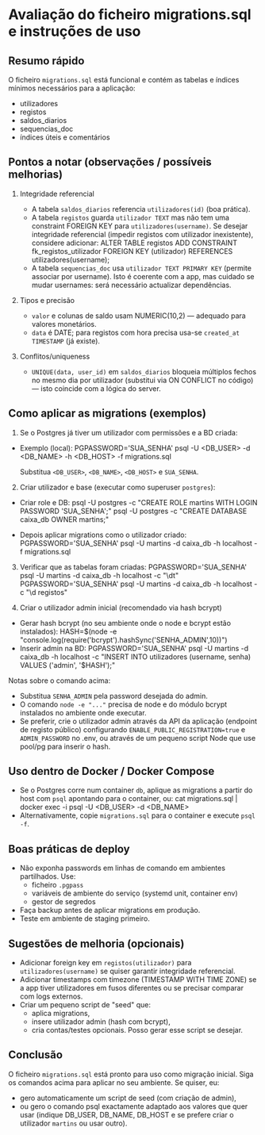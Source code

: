 Avaliação do ficheiro migrations.sql e instruções de uso
======================================================

Resumo rápido
------------
O ficheiro `migrations.sql` está funcional e contém as tabelas e índices mínimos necessários para a aplicação:
- utilizadores
- registos
- saldos_diarios
- sequencias_doc
- índices úteis e comentários

Pontos a notar (observações / possíveis melhorias)
-------------------------------------------------
1. Integridade referencial
   - A tabela `saldos_diarios` referencia `utilizadores(id)` (boa prática).
   - A tabela `registos` guarda `utilizador TEXT` mas não tem uma constraint FOREIGN KEY para `utilizadores(username)`. Se desejar integridade referencial (impedir registos com utilizador inexistente), considere adicionar:
     ALTER TABLE registos ADD CONSTRAINT fk_registos_utilizador FOREIGN KEY (utilizador) REFERENCES utilizadores(username);
   - A tabela `sequencias_doc` usa `utilizador TEXT PRIMARY KEY` (permite associar por username). Isto é coerente com a app, mas cuidado se mudar usernames: será necessário actualizar dependências.

2. Tipos e precisão
   - `valor` e colunas de saldo usam NUMERIC(10,2) — adequado para valores monetários.
   - `data` é DATE; para registos com hora precisa usa-se `created_at TIMESTAMP` (já existe).

3. Conflitos/uniqueness
   - `UNIQUE(data, user_id)` em `saldos_diarios` bloqueia múltiplos fechos no mesmo dia por utilizador (substitui via ON CONFLICT no código) — isto coincide com a lógica do server.

Como aplicar as migrations (exemplos)
-------------------------------------
1) Se o Postgres já tiver um utilizador com permissões e a BD criada:
- Exemplo (local):
  PGPASSWORD='SUA_SENHA' psql -U <DB_USER> -d <DB_NAME> -h <DB_HOST> -f migrations.sql

  Substitua `<DB_USER>`, `<DB_NAME>`, `<DB_HOST>` e `SUA_SENHA`.

2) Criar utilizador e base (executar como superuser `postgres`):
- Criar role e DB:
  psql -U postgres -c "CREATE ROLE martins WITH LOGIN PASSWORD 'SUA_SENHA';"
  psql -U postgres -c "CREATE DATABASE caixa_db OWNER martins;"

- Depois aplicar migrations como o utilizador criado:
  PGPASSWORD='SUA_SENHA' psql -U martins -d caixa_db -h localhost -f migrations.sql

3) Verificar que as tabelas foram criadas:
  PGPASSWORD='SUA_SENHA' psql -U martins -d caixa_db -h localhost -c "\dt"
  PGPASSWORD='SUA_SENHA' psql -U martins -d caixa_db -h localhost -c "\d registos"

4) Criar o utilizador admin inicial (recomendado via hash bcrypt)
- Gerar hash bcrypt (no seu ambiente onde o node e bcrypt estão instalados):
  HASH=$(node -e "console.log(require('bcrypt').hashSync('SENHA_ADMIN',10))")
- Inserir admin na BD:
  PGPASSWORD='SUA_SENHA' psql -U martins -d caixa_db -h localhost -c "INSERT INTO utilizadores (username, senha) VALUES ('admin', '$HASH');"

Notas sobre o comando acima:
- Substitua `SENHA_ADMIN` pela password desejada do admin.
- O comando `node -e "..."` precisa de node e do módulo bcrypt instalados no ambiente onde executar.
- Se preferir, crie o utilizador admin através da API da aplicação (endpoint de registo público) configurando `ENABLE_PUBLIC_REGISTRATION=true` e `ADMIN_PASSWORD` no .env, ou através de um pequeno script Node que use pool/pg para inserir o hash.

Uso dentro de Docker / Docker Compose
------------------------------------
- Se o Postgres corre num container `db`, aplique as migrations a partir do host com `psql` apontando para o container, ou:
  cat migrations.sql | docker exec -i <db-container-name> psql -U <DB_USER> -d <DB_NAME>
- Alternativamente, copie `migrations.sql` para o container e execute `psql -f`.

Boas práticas de deploy
-----------------------
- Não exponha passwords em linhas de comando em ambientes partilhados. Use:
  - ficheiro `.pgpass`
  - variáveis de ambiente do serviço (systemd unit, container env)
  - gestor de segredos
- Faça backup antes de aplicar migrations em produção.
- Teste em ambiente de staging primeiro.

Sugestões de melhoria (opcionais)
---------------------------------
- Adicionar foreign key em `registos(utilizador)` para `utilizadores(username)` se quiser garantir integridade referencial.
- Adicionar timestamps com timezone (TIMESTAMP WITH TIME ZONE) se a app tiver utilizadores em fusos diferentes ou se precisar comparar com logs externos.
- Criar um pequeno script de "seed" que:
  - aplica migrations,
  - insere utilizador admin (hash com bcrypt),
  - cria contas/testes opcionais.
  Posso gerar esse script se desejar.

Conclusão
---------
O ficheiro `migrations.sql` está pronto para uso como migração inicial. Siga os comandos acima para aplicar no seu ambiente. Se quiser, eu:
- gero automaticamente um script de seed (com criação de admin),
- ou gero o comando psql exactamente adaptado aos valores que quer usar (indique DB_USER, DB_NAME, DB_HOST e se prefere criar o utilizador `martins` ou usar outro).
